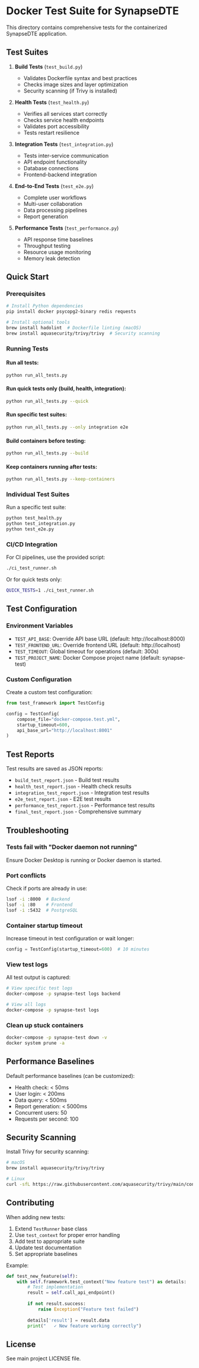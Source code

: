 # Docker Test Suite for SynapseDTE

This directory contains comprehensive tests for the containerized SynapseDTE application.

## Test Suites

1. **Build Tests** (`test_build.py`)
   - Validates Dockerfile syntax and best practices
   - Checks image sizes and layer optimization
   - Security scanning (if Trivy is installed)

2. **Health Tests** (`test_health.py`)
   - Verifies all services start correctly
   - Checks service health endpoints
   - Validates port accessibility
   - Tests restart resilience

3. **Integration Tests** (`test_integration.py`)
   - Tests inter-service communication
   - API endpoint functionality
   - Database connections
   - Frontend-backend integration

4. **End-to-End Tests** (`test_e2e.py`)
   - Complete user workflows
   - Multi-user collaboration
   - Data processing pipelines
   - Report generation

5. **Performance Tests** (`test_performance.py`)
   - API response time baselines
   - Throughput testing
   - Resource usage monitoring
   - Memory leak detection

## Quick Start

### Prerequisites

```bash
# Install Python dependencies
pip install docker psycopg2-binary redis requests

# Install optional tools
brew install hadolint  # Dockerfile linting (macOS)
brew install aquasecurity/trivy/trivy  # Security scanning
```

### Running Tests

#### Run all tests:
```bash
python run_all_tests.py
```

#### Run quick tests only (build, health, integration):
```bash
python run_all_tests.py --quick
```

#### Run specific test suites:
```bash
python run_all_tests.py --only integration e2e
```

#### Build containers before testing:
```bash
python run_all_tests.py --build
```

#### Keep containers running after tests:
```bash
python run_all_tests.py --keep-containers
```

### Individual Test Suites

Run a specific test suite:
```bash
python test_health.py
python test_integration.py
python test_e2e.py
```

### CI/CD Integration

For CI pipelines, use the provided script:
```bash
./ci_test_runner.sh
```

Or for quick tests only:
```bash
QUICK_TESTS=1 ./ci_test_runner.sh
```

## Test Configuration

### Environment Variables

- `TEST_API_BASE`: Override API base URL (default: http://localhost:8000)
- `TEST_FRONTEND_URL`: Override frontend URL (default: http://localhost)
- `TEST_TIMEOUT`: Global timeout for operations (default: 300s)
- `TEST_PROJECT_NAME`: Docker Compose project name (default: synapse-test)

### Custom Configuration

Create a custom test configuration:

```python
from test_framework import TestConfig

config = TestConfig(
    compose_file="docker-compose.test.yml",
    startup_timeout=600,
    api_base_url="http://localhost:8001"
)
```

## Test Reports

Test results are saved as JSON reports:

- `build_test_report.json` - Build test results
- `health_test_report.json` - Health check results
- `integration_test_report.json` - Integration test results
- `e2e_test_report.json` - E2E test results
- `performance_test_report.json` - Performance test results
- `final_test_report.json` - Comprehensive summary

## Troubleshooting

### Tests fail with "Docker daemon not running"
Ensure Docker Desktop is running or Docker daemon is started.

### Port conflicts
Check if ports are already in use:
```bash
lsof -i :8000  # Backend
lsof -i :80    # Frontend
lsof -i :5432  # PostgreSQL
```

### Container startup timeout
Increase timeout in test configuration or wait longer:
```python
config = TestConfig(startup_timeout=600)  # 10 minutes
```

### View test logs
All test output is captured:
```bash
# View specific test logs
docker-compose -p synapse-test logs backend

# View all logs
docker-compose -p synapse-test logs
```

### Clean up stuck containers
```bash
docker-compose -p synapse-test down -v
docker system prune -a
```

## Performance Baselines

Default performance baselines (can be customized):

- Health check: < 50ms
- User login: < 200ms
- Data query: < 500ms
- Report generation: < 5000ms
- Concurrent users: 50
- Requests per second: 100

## Security Scanning

Install Trivy for security scanning:
```bash
# macOS
brew install aquasecurity/trivy/trivy

# Linux
curl -sfL https://raw.githubusercontent.com/aquasecurity/trivy/main/contrib/install.sh | sh -s -- -b /usr/local/bin
```

## Contributing

When adding new tests:

1. Extend `TestRunner` base class
2. Use `test_context` for proper error handling
3. Add test to appropriate suite
4. Update test documentation
5. Set appropriate baselines

Example:
```python
def test_new_feature(self):
    with self.framework.test_context("New feature test") as details:
        # Test implementation
        result = self.call_api_endpoint()
        
        if not result.success:
            raise Exception("Feature test failed")
        
        details['result'] = result.data
        print("   ✓ New feature working correctly")
```

## License

See main project LICENSE file.